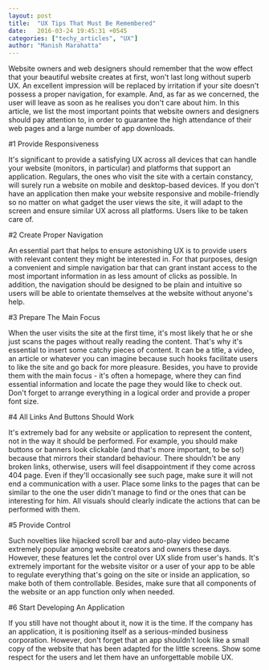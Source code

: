 ```yaml
---
layout: post
title:  "UX Tips That Must Be Remembered"
date:   2016-03-24 19:45:31 +0545
categories: ["techy_articles", "UX"]
author: "Manish Marahatta"
---
```


Website owners and web designers should remember that the wow effect that your beautiful website creates at first, won't last long without superb UX. An excellent impression will be replaced by irritation if your site doesn't possess a proper navigation, for example. And, as far as we concerned, the user will leave as soon as he realises you don't care about him. In this article, we list the most important points that website owners and designers should pay attention to, in order to guarantee the high attendance of their web pages and a large number of app downloads.

#1 Provide Responsiveness

It's significant to provide a satisfying UX across all devices that can handle your website (monitors, in particular) and platforms that support an application. Regulars, the ones who visit the site with a certain constancy, will surely run a website on mobile and desktop-based devices. If you don't have an application then make your website responsive and mobile-friendly so no matter on what gadget the user views the site, it will adapt to the screen and ensure similar UX across all platforms. Users like to be taken care of.

#2 Create Proper Navigation

An essential part that helps to ensure astonishing UX is to provide users with relevant content they might be interested in. For that purposes, design a convenient and simple navigation bar that can grant instant access to the most important information in as less amount of clicks as possible. In addition, the navigation should be designed to be plain and intuitive so users will be able to orientate themselves at the website without anyone's help.

#3 Prepare The Main Focus

When the user visits the site at the first time, it's most likely that he or she just scans the pages without really reading the content. That's why it's essential to insert some catchy pieces of content. It can be a title, a video, an article or whatever you can imagine because such hooks facilitate users to like the site and go back for more pleasure. Besides, you have to provide them with the main focus - it's often a homepage, where they can find essential information and locate the page they would like to check out. Don't forget to arrange everything in a logical order and provide a proper font size.

#4 All Links And Buttons Should Work

It's extremely bad for any website or application to represent the content, not in the way it should be performed. For example, you should make buttons or banners look clickable (and that's more important, to be so!) because that mirrors their standard behaviour. There shouldn't be any broken links, otherwise, users will feel disappointment if they come across 404 page. Even if they'll occasionally see such page, make sure it will not end a communication with a user. Place some links to the pages that can be similar to the one the user didn't manage to find or the ones that can be interesting for him. All visuals should clearly indicate the actions that can be performed with them.

#5 Provide Control

Such novelties like hijacked scroll bar and auto-play video became extremely popular among website creators and owners these days. However, these features let the control over UX slide from user's hands. It's extremely important for the website visitor or a user of your app to be able to regulate everything that's going on the site or inside an application, so make both of them controllable. Besides, make sure that all components of the website or an app function only when needed.

#6 Start Developing An Application

If you still have not thought about it, now it is the time. If the company has an application, it is positioning itself as a serious-minded business corporation. However, don't forget that an app shouldn't look like a small copy of the website that has been adapted for the little screens. Show some respect for the users and let them have an unforgettable mobile UX.


